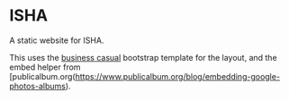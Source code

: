 # ISHA

A static website for ISHA.

This uses the [business casual](https://github.com/BlackrockDigital/startbootstrap-business-casual) bootstrap template for the layout, and the embed helper from [publicalbum.org(https://www.publicalbum.org/blog/embedding-google-photos-albums).